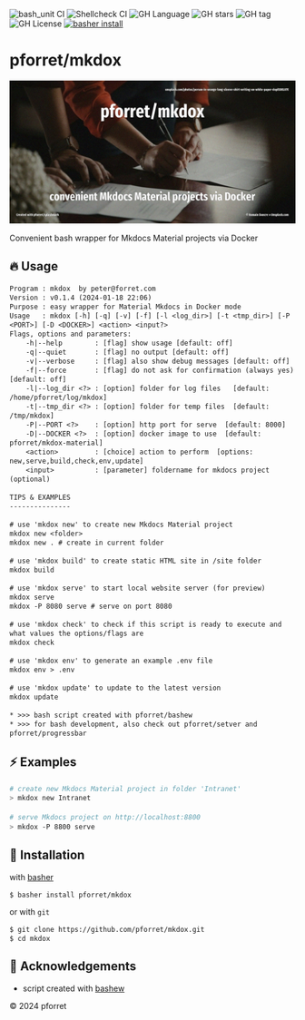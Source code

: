 ![bash_unit CI](https://github.com/pforret/mkdox/workflows/bash_unit%20CI/badge.svg)
![Shellcheck CI](https://github.com/pforret/mkdox/workflows/Shellcheck%20CI/badge.svg)
![GH Language](https://img.shields.io/github/languages/top/pforret/mkdox)
![GH stars](https://img.shields.io/github/stars/pforret/mkdox)
![GH tag](https://img.shields.io/github/v/tag/pforret/mkdox)
![GH License](https://img.shields.io/github/license/pforret/mkdox)
[![basher install](https://img.shields.io/badge/basher-install-white?logo=gnu-bash&style=flat)](https://www.basher.it/package/)

# pforret/mkdox

![](assets/unsplash.documents.jpg)

Convenient bash wrapper for Mkdocs Material projects via Docker

## 🔥 Usage

```
Program : mkdox  by peter@forret.com
Version : v0.1.4 (2024-01-18 22:06)
Purpose : easy wrapper for Material Mkdocs in Docker mode
Usage   : mkdox [-h] [-q] [-v] [-f] [-l <log_dir>] [-t <tmp_dir>] [-P <PORT>] [-D <DOCKER>] <action> <input?>
Flags, options and parameters:
    -h|--help        : [flag] show usage [default: off]
    -q|--quiet       : [flag] no output [default: off]
    -v|--verbose     : [flag] also show debug messages [default: off]
    -f|--force       : [flag] do not ask for confirmation (always yes) [default: off]
    -l|--log_dir <?> : [option] folder for log files   [default: /home/pforret/log/mkdox]
    -t|--tmp_dir <?> : [option] folder for temp files  [default: /tmp/mkdox]
    -P|--PORT <?>    : [option] http port for serve  [default: 8000]
    -D|--DOCKER <?>  : [option] docker image to use  [default: pforret/mkdox-material]
    <action>         : [choice] action to perform  [options: new,serve,build,check,env,update]
    <input>          : [parameter] foldername for mkdocs project (optional)
    
TIPS & EXAMPLES
---------------

# use 'mkdox new' to create new Mkdocs Material project
mkdox new <folder>
mkdox new . # create in current folder
  
# use 'mkdox build' to create static HTML site in /site folder
mkdox build
  
# use 'mkdox serve' to start local website server (for preview)
mkdox serve
mkdox -P 8080 serve # serve on port 8080
  
# use 'mkdox check' to check if this script is ready to execute and what values the options/flags are
mkdox check
  
# use 'mkdox env' to generate an example .env file
mkdox env > .env
  
# use 'mkdox update' to update to the latest version
mkdox update
  
* >>> bash script created with pforret/bashew
* >>> for bash development, also check out pforret/setver and pforret/progressbar
```

## ⚡️ Examples

```bash
# create new Mkdocs Material project in folder 'Intranet'
> mkdox new Intranet

# serve Mkdocs project on http://localhost:8800
> mkdox -P 8800 serve
```

## 🚀 Installation

with [basher](https://github.com/basherpm/basher)

	$ basher install pforret/mkdox

or with `git`

	$ git clone https://github.com/pforret/mkdox.git
	$ cd mkdox

## 📝 Acknowledgements

* script created with [bashew](https://github.com/pforret/bashew)

&copy; 2024 pforret
